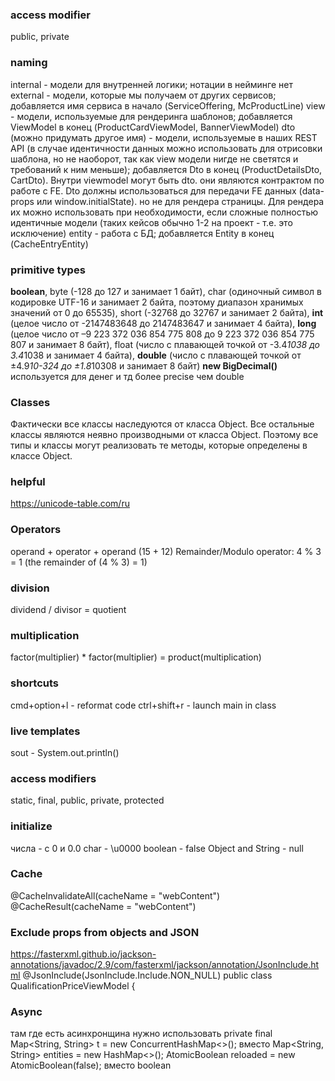 ### access modifier
public, private

### naming
internal - модели для внутренней логики; нотации в нейминге нет
external - модели, которые мы получаем от других сервисов; добавляется имя сервиса в начало (ServiceOffering, McProductLine)
view - модели, используемые для рендеринга шаблонов; добавляется ViewModel в конец (ProductCardViewModel, BannerViewModel)
dto (можно придумать другое имя) - модели, используемые в наших REST API (в случае идентичности данных можно использовать для отрисовки шаблона, но не наоборот, так как view модели нигде не светятся и требований к ним меньше); добавляется Dto в конец (ProductDetailsDto, CartDto). Внутри viewmodel могут быть dto. они являются контрактом по работе с FE. Dto должны использоваться для передачи FE данных (data-props или window.initialState). но не для рендера страницы. Для рендера их можно использовать при необходимости, если сложные полностью идентичные модели (таких кейсов обычно 1-2 на проект - т.е. это исключение)
entity - работа с БД; добавляется Entity в конец (CacheEntryEntity)

### primitive types
**boolean**, 
byte (-128 до 127 и занимает 1 байт), 
char (одиночный символ в кодировке UTF-16 и занимает 2 байта, поэтому диапазон хранимых значений от 0 до 65535), 
short (-32768 до 32767 и занимает 2 байта), 
**int** (целое число от -2147483648 до 2147483647 и занимает 4 байта), 
**long** (целое число от –9 223 372 036 854 775 808 до 9 223 372 036 854 775 807 и занимает 8 байт), 
float (число с плавающей точкой от -3.4*1038 до 3.4*1038 и занимает 4 байта), 
**double** (число с плавающей точкой от ±4.9*10-324 до ±1.8*10308 и занимает 8 байт)
**new BigDecimal()** используется для денег и тд более precise чем double

### Classes
Фактически все классы наследуются от класса Object. Все остальные классы являются неявно производными от класса Object. Поэтому все типы и классы могут реализовать те методы, которые определены в классе Object.

### helpful
https://unicode-table.com/ru

### Operators
operand + operator + operand (15 + 12)
Remainder/Modulo operator: 4 % 3 = 1 (the remainder of (4 % 3) = 1)

### division
dividend / divisor = quotient

### multiplication
factor(multiplier) * factor(multiplier) = product(multiplication)  

### shortcuts
cmd+option+l - reformat code
ctrl+shift+r - launch main in class

### live templates
sout - System.out.println()

### access modifiers
static, final, public, private, protected

### initialize
числа - с 0 и 0.0
char - \u0000
boolean - false
Object and String - null

### Cache
@CacheInvalidateAll(cacheName = "webContent")
@CacheResult(cacheName = "webContent")

### Exclude props from objects and JSON
https://fasterxml.github.io/jackson-annotations/javadoc/2.9/com/fasterxml/jackson/annotation/JsonInclude.html
@JsonInclude(JsonInclude.Include.NON_NULL)
public class QualificationPriceViewModel {

### Async
там где есть асинхронщина нужно использовать
private final Map<String, String> t = new ConcurrentHashMap<>(); вместо Map<String, String> entities = new HashMap<>();
AtomicBoolean reloaded = new AtomicBoolean(false); вместо boolean